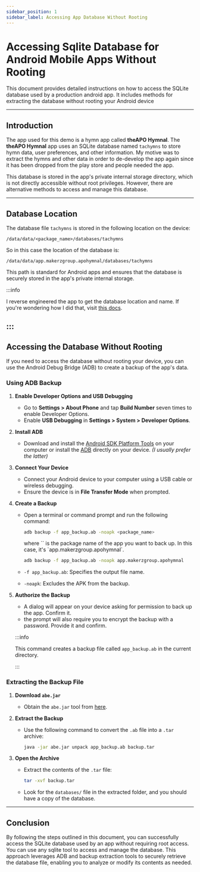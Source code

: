 ```yaml
---
sidebar_position: 1
sidebar_label: Accessing App Database Without Rooting
---
```


# Accessing Sqlite Database for Android Mobile Apps Without Rooting

This document provides detailed instructions on how to access the SQLite database used by a production android app.
It includes methods for extracting the database without rooting your Android device

---

## Introduction

The app used for this demo is a hymn app called **theAPO Hymnal**.
The **theAPO Hymnal** app uses an SQLite database named `tachymns` to store hymn data,
user preferences, and other information. My motive was to extract the hymns and other data
in order to de-develop the app again since it has been dropped from the play store and people needed the app.

This database is stored in the app's private internal storage directory,
which is not directly accessible without root privileges.
However, there are alternative methods to access and manage this database.

---

## Database Location

The database file `tachymns` is stored in the following location on the device:

```
/data/data/<package_name>/databases/tachymns
```

So in this case the location of the database is:

```
/data/data/app.makerzgroup.apohymnal/databases/tachymns
```

This path is standard for Android apps and ensures that the database is securely stored in the app's private internal
storage.

:::info

I reverse engineered the app to get the database location and name.
If you're wondering how I did that, visit [this docs](/docs/android/reverse-engineering-android-apps.md).


:::
---

## Accessing the Database Without Rooting

If you need to access the database without rooting your device,
you can use the Android Debug Bridge (ADB) to create a backup of the app's data.

### Using ADB Backup

1. **Enable Developer Options and USB Debugging**
    - Go to **Settings > About Phone** and tap **Build Number** seven times to enable Developer Options.
    - Enable **USB Debugging** in **Settings > System > Developer Options**.

2. **Install ADB**
    - Download and install
      the [Android SDK Platform Tools](https://developer.android.com/studio/releases/platform-tools) on your computer
      or install the [ADB](https://developer.android.com/studio/command-line/adb) directly on your device. _(I usually
      prefer the latter)_

3. **Connect Your Device**
    - Connect your Android device to your computer using a USB cable or wireless debugging.
    - Ensure the device is in **File Transfer Mode** when prompted.

4. **Create a Backup**
    - Open a terminal or command prompt and run the following command:
      ```bash title='bash'
      adb backup -f app_backup.ab -noapk <package_name>
      ```
      <p> where `<package_name>` is the package name of the app you want to back up.
      In this case, it's `app.makerzgroup.apohymnal`.</p>

      ```bash title='bash'
      adb backup -f app_backup.ab -noapk app.makerzgroup.apohymnal
      ```

    - `-f app_backup.ab`: Specifies the output file name.
    - `-noapk`: Excludes the APK from the backup.

5. **Authorize the Backup**
    - A dialog will appear on your device asking for permission to back up the app. Confirm it.
    - the prompt will also require you to encrypt the backup with a password. Provide it and confirm.

   :::info

   This command creates a backup file called `app_backup.ab` in the current directory.

   :::

### Extracting the Backup File

1. **Download `abe.jar`**
    - Obtain the `abe.jar` tool from [here](https://github.com/nelenkov/android-backup-extractor).

2. **Extract the Backup**
    - Use the following command to convert the `.ab` file into a `.tar` archive:
      ```bash
      java -jar abe.jar unpack app_backup.ab backup.tar
      ```

3. **Open the Archive**
    - Extract the contents of the `.tar` file:
      ```bash
      tar -xvf backup.tar
      ```
    - Look for the `databases/` file in the extracted folder, and you should have a copy of the database.

---

## Conclusion

By following the steps outlined in this document, you can successfully access the SQLite database used by
an app without requiring root access. You can use any sqlite tool to access and manage the database.
This approach leverages ADB and backup extraction tools to securely
retrieve the database file, enabling you to analyze or modify its contents as needed.